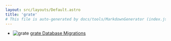```yaml
---
layout: src/layouts/Default.astro
title: 'grate'
# This file is auto-generated by docs/tools/MarkdownGenerator (index.js)
---
```


<ul>

<li>

![grate](https://i.octopus.com/library/step-templates/grate.png) [grate Database Migrations](/grate/grate-database-migrations/)

</li>
        
</ul>

